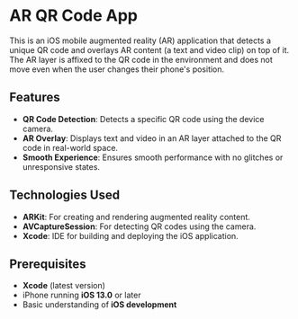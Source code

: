 
# AR QR Code App

This is an iOS mobile augmented reality (AR) application that detects a unique QR code and overlays AR content (a text and video clip) on top of it. The AR layer is affixed to the QR code in the environment and does not move even when the user changes their phone's position. 

## Features
- **QR Code Detection**: Detects a specific QR code using the device camera.
- **AR Overlay**: Displays text and video in an AR layer attached to the QR code in real-world space.
- **Smooth Experience**: Ensures smooth performance with no glitches or unresponsive states.

## Technologies Used
- **ARKit**: For creating and rendering augmented reality content.
- **AVCaptureSession**: For detecting QR codes using the camera.
- **Xcode**: IDE for building and deploying the iOS application.

## Prerequisites
- **Xcode** (latest version)
- iPhone running **iOS 13.0** or later
- Basic understanding of **iOS development**
